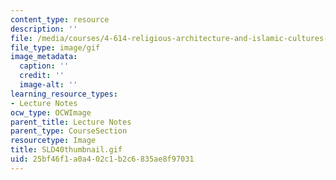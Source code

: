 ```yaml
---
content_type: resource
description: ''
file: /media/courses/4-614-religious-architecture-and-islamic-cultures-fall-2002/25bf46f1a0a402c1b2c6835ae8f97031_SLD40thumbnail.gif
file_type: image/gif
image_metadata:
  caption: ''
  credit: ''
  image-alt: ''
learning_resource_types:
- Lecture Notes
ocw_type: OCWImage
parent_title: Lecture Notes
parent_type: CourseSection
resourcetype: Image
title: SLD40thumbnail.gif
uid: 25bf46f1-a0a4-02c1-b2c6-835ae8f97031
---
```

